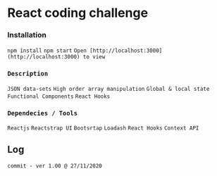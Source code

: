 # React coding challenge

### Installation
`npm install`
`npm start`
`Open [http://localhost:3000](http://localhost:3000) to view`

### `Description`
`JSON data-sets`
`High order array manipulation`
`Global & local state`
`Functional Components`
`React Hooks`

### `Dependecies / Tools`
`Reactjs`
`Reactstrap UI`
`Bootsrtap`
`Loadash`
`React Hooks`
`Context API`

## Log
`commit - ver 1.00 @ 27/11/2020`

